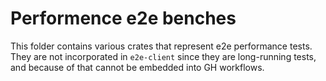 # Performence e2e benches

This folder contains various crates that represent e2e performance tests. They are not incorporated in `e2e-client`
since they are long-running tests, and because of that cannot be embedded into GH workflows.
